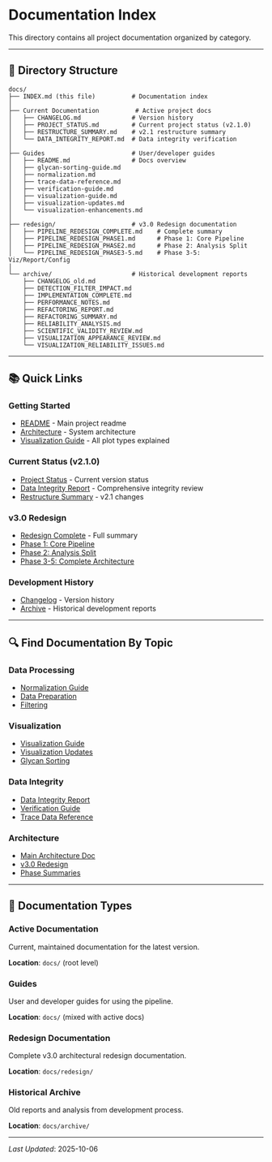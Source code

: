 # Documentation Index

This directory contains all project documentation organized by category.

---

## 📁 Directory Structure

```
docs/
├── INDEX.md (this file)          # Documentation index
│
├── Current Documentation          # Active project docs
│   ├── CHANGELOG.md              # Version history
│   ├── PROJECT_STATUS.md         # Current project status (v2.1.0)
│   ├── RESTRUCTURE_SUMMARY.md    # v2.1 restructure summary
│   └── DATA_INTEGRITY_REPORT.md  # Data integrity verification
│
├── Guides                        # User/developer guides
│   ├── README.md                 # Docs overview
│   ├── glycan-sorting-guide.md
│   ├── normalization.md
│   ├── trace-data-reference.md
│   ├── verification-guide.md
│   ├── visualization-guide.md
│   ├── visualization-updates.md
│   └── visualization-enhancements.md
│
├── redesign/                     # v3.0 Redesign documentation
│   ├── PIPELINE_REDESIGN_COMPLETE.md    # Complete summary
│   ├── PIPELINE_REDESIGN_PHASE1.md      # Phase 1: Core Pipeline
│   ├── PIPELINE_REDESIGN_PHASE2.md      # Phase 2: Analysis Split
│   └── PIPELINE_REDESIGN_PHASE3-5.md    # Phase 3-5: Viz/Report/Config
│
└── archive/                      # Historical development reports
    ├── CHANGELOG_old.md
    ├── DETECTION_FILTER_IMPACT.md
    ├── IMPLEMENTATION_COMPLETE.md
    ├── PERFORMANCE_NOTES.md
    ├── REFACTORING_REPORT.md
    ├── REFACTORING_SUMMARY.md
    ├── RELIABILITY_ANALYSIS.md
    ├── SCIENTIFIC_VALIDITY_REVIEW.md
    ├── VISUALIZATION_APPEARANCE_REVIEW.md
    └── VISUALIZATION_RELIABILITY_ISSUES.md
```

---

## 📚 Quick Links

### Getting Started
- [README](../README.md) - Main project readme
- [Architecture](../ARCHITECTURE.md) - System architecture
- [Visualization Guide](visualization-guide.md) - All plot types explained

### Current Status (v2.1.0)
- [Project Status](PROJECT_STATUS.md) - Current version status
- [Data Integrity Report](DATA_INTEGRITY_REPORT.md) - Comprehensive integrity review
- [Restructure Summary](RESTRUCTURE_SUMMARY.md) - v2.1 changes

### v3.0 Redesign
- [Redesign Complete](redesign/PIPELINE_REDESIGN_COMPLETE.md) - Full summary
- [Phase 1: Core Pipeline](redesign/PIPELINE_REDESIGN_PHASE1.md)
- [Phase 2: Analysis Split](redesign/PIPELINE_REDESIGN_PHASE2.md)
- [Phase 3-5: Complete Architecture](redesign/PIPELINE_REDESIGN_PHASE3-5.md)

### Development History
- [Changelog](CHANGELOG.md) - Version history
- [Archive](archive/) - Historical development reports

---

## 🔍 Find Documentation By Topic

### Data Processing
- [Normalization Guide](normalization.md)
- [Data Preparation](../ARCHITECTURE.md#data-preparation)
- [Filtering](PROJECT_STATUS.md#filtering)

### Visualization
- [Visualization Guide](visualization-guide.md)
- [Visualization Updates](visualization-updates.md)
- [Glycan Sorting](glycan-sorting-guide.md)

### Data Integrity
- [Data Integrity Report](DATA_INTEGRITY_REPORT.md)
- [Verification Guide](verification-guide.md)
- [Trace Data Reference](trace-data-reference.md)

### Architecture
- [Main Architecture Doc](../ARCHITECTURE.md)
- [v3.0 Redesign](redesign/PIPELINE_REDESIGN_COMPLETE.md)
- [Phase Summaries](redesign/)

---

## 📝 Documentation Types

### Active Documentation
Current, maintained documentation for the latest version.

**Location**: `docs/` (root level)

### Guides
User and developer guides for using the pipeline.

**Location**: `docs/` (mixed with active docs)

### Redesign Documentation
Complete v3.0 architectural redesign documentation.

**Location**: `docs/redesign/`

### Historical Archive
Old reports and analysis from development process.

**Location**: `docs/archive/`

---

*Last Updated*: 2025-10-06
